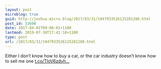 ```yaml
---
layout: post
microblog: true
guid: http://joshua.micro.blog/2017/03/31/t847933526125281280.html
post_id: 33690
date: 2017-04-01T09:08:01+1100
lastmod: 2019-07-30T17:41:18+1100
type: post
url: /2017/03/31/t847933526125281280.html
---
```

Either I don’t know how to buy a car, or the car industry doesn’t know how to sell me one [t.co/TloV6zdyh...](https://t.co/TloV6zdyhW)
